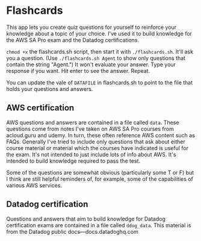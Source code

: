 # Flashcards

This app lets you create quiz questions for yourself to reinforce your knowledge about a topic of your choice. I've used it to build knowledge for the AWS SA Pro exam and the Datadog certifications.

`chmod +x` the flashcards.sh script, then start it with `./flashcards.sh`. It'll ask you a question. (Use `./flashcards.sh Agent` to show only questions that contain the string "Agent.") It won't evaluate your answer. Type your response if you want. Hit enter to see the answer. Repeat.

You can update the vale of `DATAFILE` in flashcards.sh to point to the file that holds your questions and answers.

## AWS certification
AWS questions and answers are contained in a file called `data`. These questions come from notes I've taken on AWS SA Pro courses from acloud.guru and udemy. In turn, these often reference AWS content such as FAQs. Generally I've tried to include only questions that ask about either course material or material which the courses have indicated is useful for the exam. It's not intended to just include lots of info about AWS. It's intended to build knowledge required to pass the test.

Some of the questions are somewhat obvious (particularly some T or F) but I think are still helpful reminders of, for example, some of the capabilities of various AWS services.

## Datadog certification
Questions and answers that aim to build knowledge for Datadog certification exams are contained in a file called `ddog_data`. This material is from the Datadog public docs—docs.datadoghq.com
